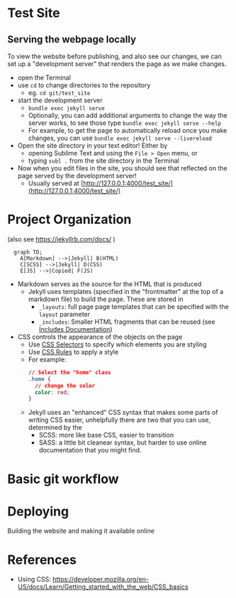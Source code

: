 # Test Site

## Serving the webpage locally

To view the website before publishing, and also see our changes, we can set up a "development server"
that renders the page as we make changes.

- open the Terminal
- use `cd` to change directories to the repository
  - eg. `cd git/test_site`
- start the development server
  - `bundle exec jekyll serve`
  - Optionally, you can add additional arguments to change the way the server works, to see those
    type `bundle exec jekyll serve --help`
  - For example, to get the page to automatically reload once you make changes, you can use
    `bundle exec jekyll serve --livereload`
- Open the site directory in your text editor! Either by 
  - opening Sublime Text and using the `File > Open` menu, or
  - typing `subl .` from the site directory in the Terminal
- Now when you edit files in the site, you should see that reflected on the page served by the development server!
  - Usually served at [http://127.0.0.1:4000/test_site/](http://127.0.0.1:4000/test_site/)
  
# Project Organization

(also see https://jekyllrb.com/docs/ )

```mermaid
  graph TD;
    A[Markdown] -->|Jekyll| B(HTML)
    C[SCSS] -->|Jekyll| D(CSS)
    E[JS] -->|Copied| F(JS)
```

- Markdown serves as the source for the HTML that is produced
  - Jekyll uses templates (specified in the "frontmatter" at the top of a markdown file) to build the page. These are stored in
    - `_layouts`: full page page templates that can be specified with the `layout` parameter
    - `_includes`: Smaller HTML fragments that can be reused (see [Includes Documentation](https://jekyllrb.com/docs/includes/))
- CSS controls the appearance of the objects on the page
  - Use [CSS Selectors](https://www.w3schools.com/cssref/css_selectors.asp) to specify *which* elements you are styling
  - Use [CSS Rules](https://developer.mozilla.org/en-US/docs/Web/CSS/Reference) to apply a style
  - For example:
    ```css
    // Select the "home" class
    .home {
      // change the color
      color: red;
    }
    ```
  - Jekyll uses an "enhanced" CSS syntax that makes some parts of writing CSS easier, unhelpfully there are two that you can use, determined  by the 
    - SCSS: more like base CSS, easier to transition
    - SASS: a little bit cleanear syntax, but harder to use online documentation that you might find.
    
# Basic git workflow


    
# Deploying

Building the website and making it available online
    
# References

- Using CSS: https://developer.mozilla.org/en-US/docs/Learn/Getting_started_with_the_web/CSS_basics



                                                                                                                                                                                                                                                                                                                                                                                                                                                                                                                                                                                                                                                                                                                                                                                                                                                                                                                                                                                                                                                                                                                                                                                                                                                                                                                                                                                                                                                                                                        
